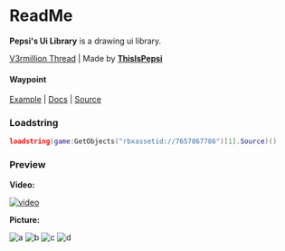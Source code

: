 # ReadMe
**Pepsi's Ui Library** is a drawing ui library.

[V3rmillion Thread](https://v3rmillion.net/showthread.php?pid=8050402#pid8050402) | 
Made by [**ThisIsPepsi**](https://v3rmillion.net/member.php?action=profile&uid=934481)

#### Waypoint
[Example](https://raw.githubusercontent.com/GhostDuckyy/Ui-Librarys/main/Pepsi/example.lua) | [Docs](https://raw.githubusercontent.com/GhostDuckyy/Ui-Librarys/main/Pepsi/documentation.lua) | [Source](https://raw.githubusercontent.com/GhostDuckyy/Ui-Librarys/main/Pepsi/source.lua)
### Loadstring
```lua
loadstring(game:GetObjects("rbxassetid://7657867786")[1].Source)()
```
### Preview
**Video:**

[![video](https://img.youtube.com/vi/1_Qd4E9BFRs/0.jpg)](https://www.youtube.com/watch?v=1_Qd4E9BFRs)

**Picture:**

![a](https://media.discordapp.net/attachments/893642008869076992/895006355151270000/unknown.png)
![b](https://media.discordapp.net/attachments/893642008869076992/895006538144555058/unknown.png)
![c](https://media.discordapp.net/attachments/893642008869076992/895006694504034325/unknown.png)
![d](https://media.discordapp.net/attachments/893642008869076992/895006856517386282/unknown.png)
